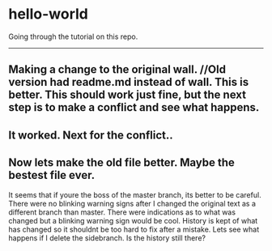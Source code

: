 # hello-world
Going through the tutorial on this repo.

----------------
Making a change to the original wall.   //Old version had readme.md instead of wall. This is better.
This should work just fine, but the next step is to make a conflict and see what happens.
----------------
It worked. Next for the conflict..
----------------
Now lets make the old file better. Maybe the bestest file ever.
----------------
It seems that if youre the boss of the master branch, its better to be careful. There were no blinking warning signs after I changed the original text as a different branch than master.
There were indications as to what was changed but a blinking warning sign would be cool.
History is kept of what has changed so it shouldnt be too hard to fix after a mistake.
Lets see what happens if I delete the sidebranch. Is the history still there?
